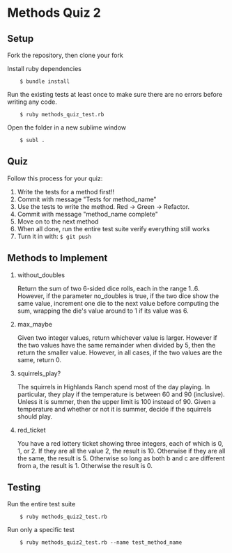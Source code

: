 # Methods Quiz 2

## Setup

Fork the repository, then clone your fork

Install ruby dependencies

```
    $ bundle install
```

Run the existing tests at least once to make sure there are no errors before writing any code.

```
    $ ruby methods_quiz_test.rb
```

Open the folder in a new sublime window

```
    $ subl .
```

## Quiz

Follow this process for your quiz:

1. Write the tests for a method first!!
2. Commit with message "Tests for method_name"
3. Use the tests to write the method. Red -> Green -> Refactor.
4. Commit with message "method_name complete"
5. Move on to the next method
6. When all done, run the entire test suite verify everything still works
7. Turn it in with:
    ```$ git push```

## Methods to Implement

1. without_doubles

    Return the sum of two 6-sided dice rolls, each in the range 1..6. However, if the parameter no_doubles is true, if the two dice show the same value, increment one die to the next value before computing the sum, wrapping the die's value around to 1 if its value was 6.

    
2. max_maybe

    Given two integer values, return whichever value is larger. However if the two values have the same remainder when divided by 5, then the return the smaller value. However, in all cases, if the two values are the same, return 0.
3. squirrels_play?

    The squirrels in Highlands Ranch spend most of the day playing. In particular, they play if the temperature is between 60 and 90 (inclusive). Unless it is summer, then the upper limit is 100 instead of 90. Given a temperature and whether or not it is summer, decide if the squirrels should play.
4. red_ticket

    You have a red lottery ticket showing three integers, each of which is 0, 1, or 2. If they are all the value 2, the result is 10. Otherwise if they are all the same, the result is 5. Otherwise so long as both b and c are different from a, the result is 1. Otherwise the result is 0.

## Testing

Run the entire test suite

```
    $ ruby methods_quiz2_test.rb
```

Run only a specific test

```
    $ ruby methods_quiz2_test.rb --name test_method_name
```